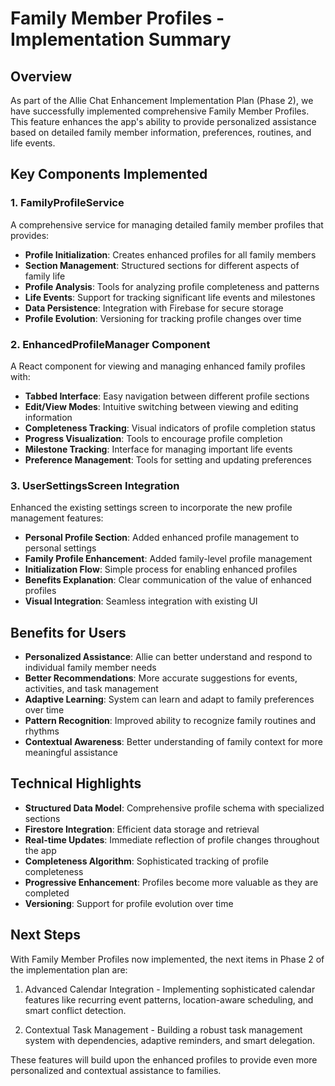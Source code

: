 # Family Member Profiles - Implementation Summary

## Overview

As part of the Allie Chat Enhancement Implementation Plan (Phase 2), we have successfully implemented comprehensive Family Member Profiles. This feature enhances the app's ability to provide personalized assistance based on detailed family member information, preferences, routines, and life events.

## Key Components Implemented

### 1. FamilyProfileService

A comprehensive service for managing detailed family member profiles that provides:

- **Profile Initialization**: Creates enhanced profiles for all family members
- **Section Management**: Structured sections for different aspects of family life
- **Profile Analysis**: Tools for analyzing profile completeness and patterns
- **Life Events**: Support for tracking significant life events and milestones
- **Data Persistence**: Integration with Firebase for secure storage
- **Profile Evolution**: Versioning for tracking profile changes over time

### 2. EnhancedProfileManager Component

A React component for viewing and managing enhanced family profiles with:

- **Tabbed Interface**: Easy navigation between different profile sections
- **Edit/View Modes**: Intuitive switching between viewing and editing information
- **Completeness Tracking**: Visual indicators of profile completion status
- **Progress Visualization**: Tools to encourage profile completion
- **Milestone Tracking**: Interface for managing important life events
- **Preference Management**: Tools for setting and updating preferences

### 3. UserSettingsScreen Integration

Enhanced the existing settings screen to incorporate the new profile management features:

- **Personal Profile Section**: Added enhanced profile management to personal settings
- **Family Profile Enhancement**: Added family-level profile management
- **Initialization Flow**: Simple process for enabling enhanced profiles
- **Benefits Explanation**: Clear communication of the value of enhanced profiles
- **Visual Integration**: Seamless integration with existing UI

## Benefits for Users

- **Personalized Assistance**: Allie can better understand and respond to individual family member needs
- **Better Recommendations**: More accurate suggestions for events, activities, and task management
- **Adaptive Learning**: System can learn and adapt to family preferences over time
- **Pattern Recognition**: Improved ability to recognize family routines and rhythms
- **Contextual Awareness**: Better understanding of family context for more meaningful assistance

## Technical Highlights

- **Structured Data Model**: Comprehensive profile schema with specialized sections
- **Firestore Integration**: Efficient data storage and retrieval
- **Real-time Updates**: Immediate reflection of profile changes throughout the app
- **Completeness Algorithm**: Sophisticated tracking of profile completeness
- **Progressive Enhancement**: Profiles become more valuable as they are completed
- **Versioning**: Support for profile evolution over time

## Next Steps

With Family Member Profiles now implemented, the next items in Phase 2 of the implementation plan are:

1. Advanced Calendar Integration - Implementing sophisticated calendar features like recurring event patterns, location-aware scheduling, and smart conflict detection.

2. Contextual Task Management - Building a robust task management system with dependencies, adaptive reminders, and smart delegation.

These features will build upon the enhanced profiles to provide even more personalized and contextual assistance to families.